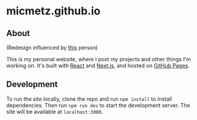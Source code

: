 # micmetz.github.io

## About

(Redesign influenced by [this](https://github.com/MaggieAppleton/) person)

This is my personal website, where I post my projects and other things I'm working on. It's built with [React](https://reactjs.org/) and [Next.js](https://nextjs.org/), and hosted
on [GitHub Pages](https://pages.github.com/).

## Development

To run the site locally, clone the repo and run `npm install` to install dependencies. Then run `npm run dev` to start the development server. The site will be available at `localhost:3000`.


